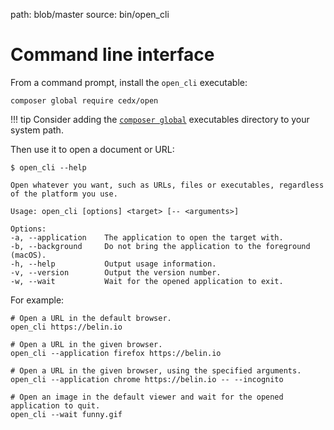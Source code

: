 path: blob/master
source: bin/open_cli

# Command line interface
From a command prompt, install the `open_cli` executable:

```shell
composer global require cedx/open
```

!!! tip
    Consider adding the [`composer global`](https://getcomposer.org/doc/03-cli.md#global) executables directory to your system path.

Then use it to open a document or URL:

```shell
$ open_cli --help

Open whatever you want, such as URLs, files or executables, regardless of the platform you use.

Usage: open_cli [options] <target> [-- <arguments>]

Options:
-a, --application    The application to open the target with.
-b, --background     Do not bring the application to the foreground (macOS).
-h, --help           Output usage information.
-v, --version        Output the version number.
-w, --wait           Wait for the opened application to exit.
```

For example:

```shell
# Open a URL in the default browser.
open_cli https://belin.io

# Open a URL in the given browser.
open_cli --application firefox https://belin.io

# Open a URL in the given browser, using the specified arguments.
open_cli --application chrome https://belin.io -- --incognito

# Open an image in the default viewer and wait for the opened application to quit.
open_cli --wait funny.gif
```
